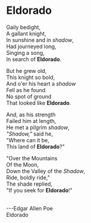 # Eldorado

Gaily bedight,<br>
A gallant knight,<br>
In sunshine and in _shadow_, <br>
Had journeyed long,<br>
Singing a song,<br>
In search of **Eldorado**. <br> 

But he grew old,<br>
This knight so bold,<br>
And o'er his heart a _shadow_<br>
Fell as he found<br>
No spot of ground<br>
That looked like **Eldorado**.<br>

And, as his strength <br>
Failed him at length, <br>
He met a pilgrim _shadow_,<br>
_"Shadow,"_ said he, <br>
"Where can it be, <br>
This land of **Eldorado**?" <br>

"Over the Mountains <br>
Of the Moon, <br>
Down the Valley of the _Shadow_, <br>
Ride, boldly ride," <br>
The shade replied, <br>
"If you seek for **Eldorado**!"<br>
<br>

---Edgar Allen Poe <br>
  <a hrff= "http://www.public-domain-poetry.com/edgar-allan-poe/eldorado-1710"> Eldorado </a>
